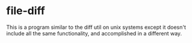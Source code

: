 # file-diff
This is a program similar to the diff util on unix systems except it doesn't include all the same functionality, and accomplished in a different way.
